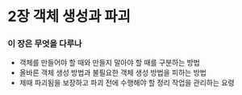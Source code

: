 # 2장 객체 생성과 파괴

### 이 장은 무엇을 다루나

* 객체를 만들어야 할 때와 만들지 말아야 할 때를 구분하는 방법
* 올바른 객체 생성 방법과 불필요한 객체 생성 방법을 피하는 방법
* 제때 파괴됨을 보장하고 파괴 전에 수행해야 할 정리 작업을 관리하는 요령

